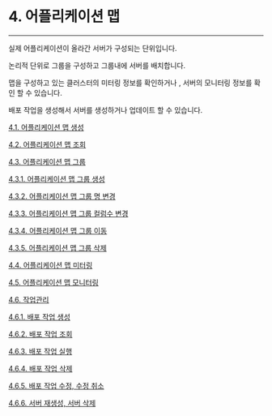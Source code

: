 # 4. 어플리케이션 맵

---

실제 어플리케이션이 올라간 서버가 구성되는 단위입니다.

논리적 단위로 그룹을 구성하고 그룹내에 서버를 배치합니다.

맵을 구성하고 있는 클러스터의 미터링 정보를 확인하거나 , 서버의 모니터링 정보를 확인 할 수 있습니다.

배포 작업을 생성해서 서버를 생성하거나 업데이트 할 수 있습니다.

[4.1. 어플리케이션 맵 생성](/applicationmap/create.md)

[4.2. 어플리케이션 맵 조회](/applicationmap/fetch.md)

[4.3. 어플리케이션 맵 그룹](/applicationmap/group.md)

[4.3.1. 어플리케이션 맵 그룹 생성](/applicationmap/group/create.md)

[4.3.2. 어플리케이션 맵 그룹 명 변경](/applicationmap/group/nameedit.md)

[4.3.3. 어플리케이션 맵 그룹 컬럼수 변경](/applicationmap/group/columnedit.md)

[4.3.4. 어플리케이션 맵 그룹 이동](/applicationmap/group/move.md)

[4.3.5. 어플리케이션 맵 그룹 삭제](/applicationmap/group/remove.md)

[4.4. 어플리케이션 맵 미터링](/applicationmap/metering.md)

[4.5. 어플리케이션 맵 모니터링](/applicationmap/monitoring.md)

[4.6. 작업관리](/applicationmap/job.md)

[4.6.1. 배포 작업 생성](/applicationmap/job/create.md)

[4.6.2. 배포 작업 조회](/applicationmap/job/fetch.md)

[4.6.3. 배포 작업 실행](/applicationmap/job/run.md)

[4.6.4. 배포 작업 삭제](/applicationmap/job/remove.md)

[4.6.5. 배포 작업 수정, 수정 취소](/applicationmap/job/etc.md)

[4.6.6. 서버 재생성, 서버 삭제](/applicationmap/job/etc2.md)

##### 

##### 

##### 



